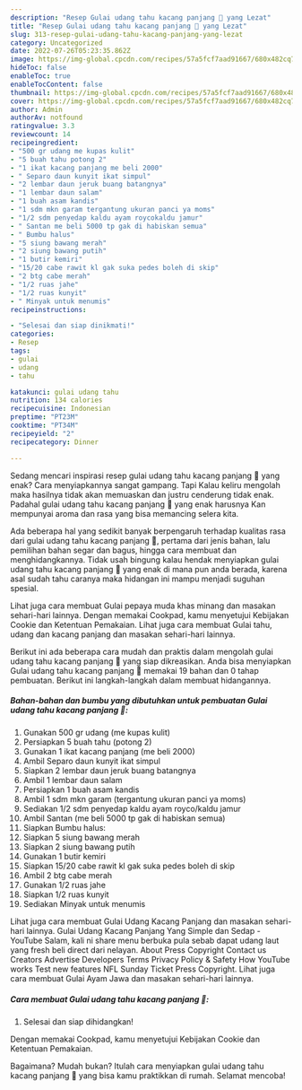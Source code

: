 ```yaml
---
description: "Resep Gulai udang tahu kacang panjang 🦐 yang Lezat"
title: "Resep Gulai udang tahu kacang panjang 🦐 yang Lezat"
slug: 313-resep-gulai-udang-tahu-kacang-panjang-yang-lezat
category: Uncategorized
date: 2022-07-26T05:23:35.862Z
image: https://img-global.cpcdn.com/recipes/57a5fcf7aad91667/680x482cq70/gulai-udang-tahu-kacang-panjang-foto-resep-utama.jpg
hideToc: false
enableToc: true
enableTocContent: false
thumbnail: https://img-global.cpcdn.com/recipes/57a5fcf7aad91667/680x482cq70/gulai-udang-tahu-kacang-panjang-foto-resep-utama.jpg
cover: https://img-global.cpcdn.com/recipes/57a5fcf7aad91667/680x482cq70/gulai-udang-tahu-kacang-panjang-foto-resep-utama.jpg
author: Admin
authorAv: notfound
ratingvalue: 3.3
reviewcount: 14
recipeingredient:
- "500 gr udang me kupas kulit"
- "5 buah tahu potong 2"
- "1 ikat kacang panjang me beli 2000"
- " Separo daun kunyit ikat simpul"
- "2 lembar daun jeruk buang batangnya"
- "1 lembar daun salam"
- "1 buah asam kandis"
- "1 sdm mkn garam tergantung ukuran panci ya moms"
- "1/2 sdm penyedap kaldu ayam roycokaldu jamur"
- " Santan me beli 5000 tp gak di habiskan semua"
- " Bumbu halus"
- "5 siung bawang merah"
- "2 siung bawang putih"
- "1 butir kemiri"
- "15/20 cabe rawit kl gak suka pedes boleh di skip"
- "2 btg cabe merah"
- "1/2 ruas jahe"
- "1/2 ruas kunyit"
- " Minyak untuk menumis"
recipeinstructions:

- "Selesai dan siap dinikmati!"
categories:
- Resep
tags:
- gulai
- udang
- tahu

katakunci: gulai udang tahu 
nutrition: 134 calories
recipecuisine: Indonesian
preptime: "PT23M"
cooktime: "PT34M"
recipeyield: "2"
recipecategory: Dinner

---
```



Sedang mencari inspirasi resep gulai udang tahu kacang panjang 🦐 yang enak? Cara menyiapkannya sangat gampang. Tapi Kalau keliru mengolah maka hasilnya tidak akan memuaskan dan justru cenderung tidak enak. Padahal gulai udang tahu kacang panjang 🦐 yang enak harusnya Kan mempunyai aroma dan rasa yang bisa memancing selera kita.


Ada beberapa hal yang sedikit banyak berpengaruh terhadap kualitas rasa dari gulai udang tahu kacang panjang 🦐, pertama dari jenis bahan, lalu pemilihan bahan segar dan bagus, hingga cara membuat dan menghidangkannya. Tidak usah bingung kalau hendak menyiapkan gulai udang tahu kacang panjang 🦐 yang enak di mana pun anda berada, karena asal sudah tahu caranya maka hidangan ini mampu menjadi suguhan spesial.

Lihat juga cara membuat Gulai pepaya muda khas minang dan masakan sehari-hari lainnya. Dengan memakai Cookpad, kamu menyetujui Kebijakan Cookie dan Ketentuan Pemakaian. Lihat juga cara membuat Gulai tahu, udang dan kacang panjang dan masakan sehari-hari lainnya.


Berikut ini ada beberapa cara mudah dan praktis dalam mengolah gulai udang tahu kacang panjang 🦐 yang siap dikreasikan. Anda bisa menyiapkan Gulai udang tahu kacang panjang 🦐 memakai 19 bahan dan 0 tahap pembuatan. Berikut ini langkah-langkah dalam membuat hidangannya.

<!--inarticleads1-->

##### Bahan-bahan dan bumbu yang dibutuhkan untuk pembuatan Gulai udang tahu kacang panjang 🦐:

1. Gunakan 500 gr udang (me kupas kulit)
1. Persiapkan 5 buah tahu (potong 2)
1. Gunakan 1 ikat kacang panjang (me beli 2000)
1. Ambil  Separo daun kunyit ikat simpul
1. Siapkan 2 lembar daun jeruk buang batangnya
1. Ambil 1 lembar daun salam
1. Persiapkan 1 buah asam kandis
1. Ambil 1 sdm mkn garam (tergantung ukuran panci ya moms)
1. Sediakan 1/2 sdm penyedap kaldu ayam royco/kaldu jamur
1. Ambil  Santan (me beli 5000 tp gak di habiskan semua)
1. Siapkan  Bumbu halus:
1. Siapkan 5 siung bawang merah
1. Siapkan 2 siung bawang putih
1. Gunakan 1 butir kemiri
1. Siapkan 15/20 cabe rawit kl gak suka pedes boleh di skip
1. Ambil 2 btg cabe merah
1. Gunakan 1/2 ruas jahe
1. Siapkan 1/2 ruas kunyit
1. Sediakan  Minyak untuk menumis


Lihat juga cara membuat Gulai Udang Kacang Panjang dan masakan sehari-hari lainnya. Gulai Udang Kacang Panjang Yang Simple dan Sedap - YouTube Salam, kali ni share menu berbuka pula sebab dapat udang laut yang fresh beli direct dari nelayan. About Press Copyright Contact us Creators Advertise Developers Terms Privacy Policy &amp; Safety How YouTube works Test new features NFL Sunday Ticket Press Copyright. Lihat juga cara membuat Gulai Ayam Jawa dan masakan sehari-hari lainnya. 

<!--inarticleads2-->

##### Cara membuat Gulai udang tahu kacang panjang 🦐:


1. Selesai dan siap dihidangkan!

Dengan memakai Cookpad, kamu menyetujui Kebijakan Cookie dan Ketentuan Pemakaian. 

Bagaimana? Mudah bukan? Itulah cara menyiapkan gulai udang tahu kacang panjang 🦐 yang bisa kamu praktikkan di rumah. Selamat mencoba!
